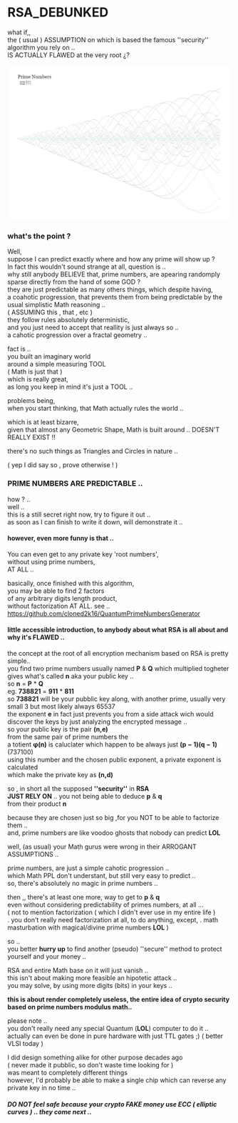 # RSA_DEBUNKED
what if,,  
the ( usual ) ASSUMPTION on which is based the famous ''security'' algorithm you rely on ..  
IS ACTUALLY FLAWED at the very root ¿?

![images tells more than thowsand words ..](logo.jpg)

### what's the point ?
Well,  
suppose I can predict exactly where and how any prime will show up ?  
In fact this wouldn't sound strange at all, question is ..  
why still anybody BELIEVE  that,
prime numbers, are apearing randomply sparse directly from the hand of some GOD ?  
they are just predictable as many others things, which despite having,  
a coahotic progression, that prevents them from being predictable by the usual simplistic Math reasoning ..  
( ASSUMING this , that , etc )  
they follow rules absolutely deterministic,  
and you just need to accept that reallity is just always so ..  
a cahotic progression over a fractal geometry ..  

fact is ..  
you built an imaginary world   
around a simple measuring TOOL   
( Math is just that )   
which is really great,  
as long you keep in mind it's just a TOOL ..  

problems being,  
when you start thinking, 
that Math actually rules the world ..

which is at least bizarre,  
given that almost any Geometric Shape, Math is built around ..
DOESN'T REALLY EXIST !!

there's no such things as Triangles and Circles in nature ..

( yep I did say so , prove otherwise ! )

### PRIME NUMBERS ARE PREDICTABLE ..  

how ? ..  
well ..  
this is a still secret right now, try to figure it out ..  
as soon as I can finish to write it down, will demonstrate it ..  

#### however, even more funny is that ..  
You can even get to any private key 'root numbers',  
without using prime numbers,   
AT ALL ..  

basically, once finished with this algorithm,   
you may be able to find 2 factors   
of any arbitrary digits length product,  
without factorization AT ALL.
see .. https://github.com/cloned2k16/QuantumPrimeNumbersGenerator  


#### little accessible introduction, to anybody about what RSA is all about and why it's FLAWED ..
the concept at the root of all encryption mechanism based on RSA is pretty simple..  
you find two prime numbers usually named **P** & **Q** which multiplied togheter  
gives what's called **n** aka your public key ..  
so **n** = **P** * **Q**   
eg.  **738821** = **911** * **811**  
so **738821** will be your pubblic key along, with another prime, usually very small 3 but most likely always 65537   
the exponent **e** in fact just prevents you from a side attack wich would discover the keys by just analyzing the encrypted message ..  
so your public key is the pair **(n,e)**  
from the same pair of prime numbers the   
a totient **φ(n)** is caluclater which happen to be always just **(p − 1)(q − 1)**  (737100)  
using this number and the chosen public exponent, a private exponent is calculated   
which make the private key as **(n,d)**  

so , in short all the supposed **''security''** in **RSA**   
**JUST RELY ON** .. you not being able to deduce **p** & **q**   
from their product **n**   

because they are chosen just so big ,for you NOT to be able to factorize them ..  
and, prime numbers are like voodoo ghosts that nobody can predict **LOL**  

well, (as usual) your Math gurus were wrong in their ARROGANT ASSUMPTIONS ..    

prime numbers, are just a simple cahotic progression ..   
which Math PPL don't understant, but still very easy to predict ..  
so, there's absolutely no magic in prime numbers .. 

then ,, there's at least one more, way to get to **p** & **q**  
even without considering predictability of primes numbers, at all ...  
( not to mention factorization ( which I didn't ever use in my entire life )  
.  you don't really need factorization at all, to do anything, except,
.  math masturbation with magical/divine prime numbers **LOL** )

so ..  
you better **hurry up** to find another (pseudo) ''secure'' method to protect yourself and your money ..    

RSA and entire Math base on it  will just vanish ..  
this isn't about making more feasible an hipotetic attack ..    
you may solve, by using more digits (bits) in your keys ..  

**this is about render completely useless, the entire idea of crypto security based on prime numbers modulus math..**  

please note ..  
you don't really need any special Quantum (**LOL**) computer to do it ..   
actually can even be done in pure hardware with just TTL gates ;) ( better VLSI today )

I did design something alike for other purpose decades ago  
( never made it pubblic, so don't waste time looking for )  
was meant to completely different things  
however, I'd probably be able to make a single chip which can reverse any private key in no time ..  


##### DO NOT feel safe because your crypto FAKE money use ECC (  elliptic curves ) .. they come next ..


